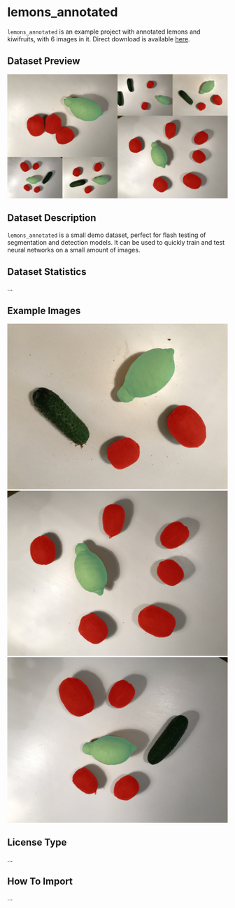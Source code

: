 # lemons_annotated
 `lemons_annotated` is an example project with annotated lemons and kiwifruits, with 6 images in it. Direct download is available 
[here](x).

## Dataset Preview 
![](./lemons_annotated_preview.jpg)

## Dataset Description 
`lemons_annotated` is a small demo dataset, perfect for flash testing of segmentation and detection models. It can be used to quickly train and test neural networks on a small amount of images.

## Dataset Statistics
...

## Example Images

![](./IMG_0748.png) ![](./IMG_2084.png) ![](./IMG_4451.png) 

## License Type
...

## How To Import
...
